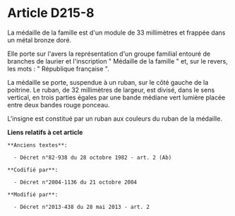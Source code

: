 # Article D215-8

La médaille de la famille est d'un module de 33 millimètres et frappée dans un métal bronze doré. 

Elle porte sur l'avers la représentation d'un groupe familial entouré de branches de laurier et l'inscription " Médaille de
la famille  "    et, sur le revers, les mots : " République française ". 

La médaille se porte, suspendue à un ruban, sur le côté gauche de la poitrine. Le ruban, de 32 millimètres de largeur, est
divisé, dans le sens vertical, en trois parties égales par une bande médiane vert lumière placée entre deux bandes rouge
ponceau. 

L'insigne est constitué par un ruban aux couleurs du ruban de la médaille.

**Liens relatifs à cet article**

	**Anciens textes**:

	  - Décret n°82-938 du 28 octobre 1982 - art. 2 (Ab)

	**Codifié par**:

	  - Décret n°2004-1136 du 21 octobre 2004

	**Modifié par**:

	  - Décret n°2013-438 du 28 mai 2013 - art. 2
